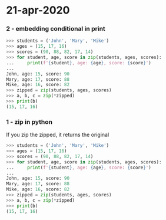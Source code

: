 # 21-apr-2020

### 2 - embedding conditional in print

```python
>>> students = ('John', 'Mary', 'Mike')
>>> ages = (15, 17, 16)
>>> scores = (90, 88, 82, 17, 14)
>>> for student, age, score in zip(students, ages, scores):
...     print(f'{student}, age: {age}, score: {score}')
... 
John, age: 15, score: 90
Mary, age: 17, score: 88
Mike, age: 16, score: 82
>>> zipped = zip(students, ages, scores)
>>> a, b, c = zip(*zipped)
>>> print(b)
(15, 17, 16)
```

### 1 - zip in python

If you zip the zipped, it returns the original

```python
>>> students = ('John', 'Mary', 'Mike')
>>> ages = (15, 17, 16)
>>> scores = (90, 88, 82, 17, 14)
>>> for student, age, score in zip(students, ages, scores):
...     print(f'{student}, age: {age}, score: {score}')
... 
John, age: 15, score: 90
Mary, age: 17, score: 88
Mike, age: 16, score: 82
>>> zipped = zip(students, ages, scores)
>>> a, b, c = zip(*zipped)
>>> print(b)
(15, 17, 16)
```
